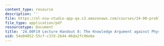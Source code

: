 ```yaml
---
content_type: resource
description: ''
file: https://ol-ocw-studio-app-qa.s3.amazonaws.com/courses/24-00-problems-of-philosophy-fall-2019/54e0405255cfc37d264406da2fc96e6e_MIT24_00F19_lecturehandout8.pdf
file_type: application/pdf
resourcetype: Document
title: '24.00F19 Lecture Handout 8: The Knowledge Argument against Physicalism'
uid: 54e04052-55cf-c37d-2644-06da2fc96e6e
---
```

